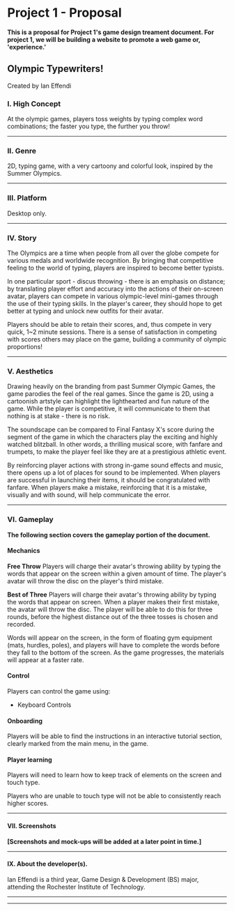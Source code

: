 # Project 1 - Proposal

**This is a proposal for Project 1's game design treament document. For project 1, we will be building a website to promote a web game or, 'experience.'**

## Olympic Typewriters!

Created by Ian Effendi

### I. High Concept
At the olympic games, players toss weights by typing complex word combinations; the faster you type, the further you throw!

***

### II. Genre
2D, typing game, with a very cartoony and colorful look, inspired by the Summer Olympics.

***

### III. Platform
Desktop only.

***

### IV. Story

The Olympics are a time when people from all over the globe compete for various medals and worldwide recognition. By bringing that competitive feeling to the world of typing, players are inspired to become better typists. 

In one particular sport - discus throwing - there is an emphasis on distance; by translating player effort and accuracy into the actions of their on-screen avatar, players can compete in various olympic-level mini-games through the use of their typing skills. In the player's career, they should hope to get better at typing and unlock new outfits for their avatar.

Players should be able to retain their scores, and, thus compete in very quick, 1~2 minute sessions. There is a sense of satisfaction in competing with scores others may place on the game, building a community of olympic proportions!

***


### V. Aesthetics

Drawing heavily on the branding from past Summer Olympic Games, the game parodies the feel of the real games. Since the game is 2D, using a cartoonish artstyle can highlight the lighthearted and fun nature of the game. While the player is competitive, it will communicate to them that nothing is at stake - there is no risk.

The soundscape can be compared to Final Fantasy X's score during the segment of the game in which the characters play the exciting and highly watched blitzball. In other words, a thrilling musical score, with fanfare and trumpets, to make the player feel like they are at a prestigious athletic event.

By reinforcing player actions with strong in-game sound effects and music, there opens up a lot of places for sound to be implemented. When players are successful in launching their items, it should be congratulated with fanfare. When players make a mistake, reinforcing that it is a mistake, visually and with sound, will help communicate the error.


***

### VI. Gameplay

**The following section covers the gameplay portion of the document.**

#### Mechanics

**Free Throw**
Players will charge their avatar's throwing ability by typing the words that appear on the screen within a given amount of time. The player's avatar will throw the disc on the player's third mistake.

**Best of Three**
Players will charge their avatar's throwing ability by typing the words that appear on screen. When a player makes their first mistake, the avatar will throw the disc. The player will be able to do this for three rounds, before the highest distance out of the three tosses is chosen and recorded.

Words will appear on the screen, in the form of floating gym equipment (mats, hurdles, poles), and players will have to complete the words before they fall to the bottom of the screen. As the game progresses, the materials will appear at a faster rate.

#### Control

Players can control the game using:
- Keyboard Controls

#### Onboarding

Players will be able to find the instructions in an interactive tutorial section, clearly marked from the main menu, in the game.

#### Player learning

Players will need to learn how to keep track of elements on the screen and touch type.

Players who are unable to touch type will not be able to consistently reach higher scores.


***

#### VII. Screenshots

**[Screenshots and mock-ups will be added at a later point in time.]**

***

#### IX. About the developer(s).
Ian Effendi is a third year, Game Design & Development (BS) major, attending the Rochester Institute of Technology.

***
***

